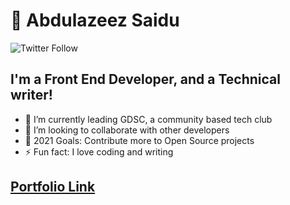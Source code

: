 #  👋 Abdulazeez Saidu

![Twitter Follow](https://img.shields.io/twitter/follow/mr_abdul09?color=blue&style=for-the-badge)

## I'm a Front End Developer, and a Technical writer!

- 🌱 I’m currently leading GDSC, a community based tech club
- 👯 I’m looking to collaborate with other developers
- 🥅 2021 Goals: Contribute more to Open Source projects
- ⚡ Fun fact: I love coding and writing

## [Portfolio Link](https://danmasanii.github.io/portfolio/)

